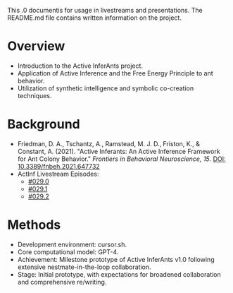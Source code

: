This .0 documentis for usage in livestreams and presentations.
The README.md file contains written information on the project.

# Overview
- Introduction to the Active InferAnts project.
- Application of Active Inference and the Free Energy Principle to ant behavior.
- Utilization of synthetic intelligence and symbolic co-creation techniques.

# Background
- Friedman, D. A., Tschantz, A., Ramstead, M. J. D., Friston, K., & Constant, A. (2021). "Active Inferants: An Active Inference Framework for Ant Colony Behavior." *Frontiers in Behavioral Neuroscience, 15*. [DOI: 10.3389/fnbeh.2021.647732](https://www.frontiersin.org/articles/10.3389/fnbeh.2021.647732)
- ActInf Livestream Episodes:
  - [#029.0](https://youtu.be/SNbfAkOokAI)
  - [#029.1](https://www.youtube.com/watch?v=Z0fpX5Lpp0Y)
  - [#029.2](https://youtu.be/Z4S5JVoeGBw)

# Methods
- Development environment: cursor.sh.
- Core computational model: GPT-4.
- Achievement: Milestone prototype of Active InferAnts v1.0 following extensive nestmate-in-the-loop collaboration.
- Stage: Initial prototype, with expectations for broadened collaboration and comprehensive re/writing.


